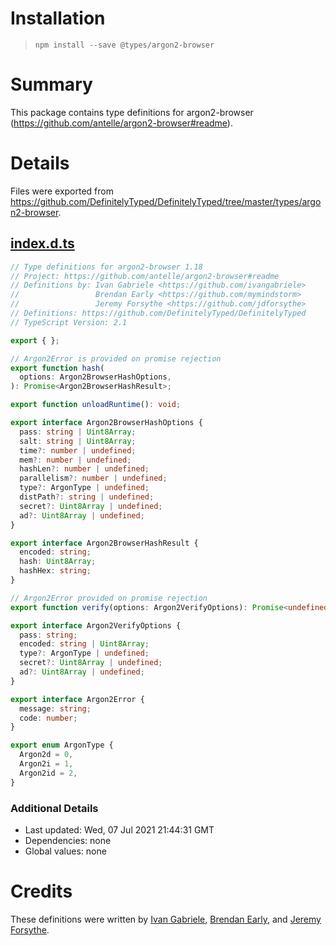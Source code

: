 # Installation
> `npm install --save @types/argon2-browser`

# Summary
This package contains type definitions for argon2-browser (https://github.com/antelle/argon2-browser#readme).

# Details
Files were exported from https://github.com/DefinitelyTyped/DefinitelyTyped/tree/master/types/argon2-browser.
## [index.d.ts](https://github.com/DefinitelyTyped/DefinitelyTyped/tree/master/types/argon2-browser/index.d.ts)
````ts
// Type definitions for argon2-browser 1.18
// Project: https://github.com/antelle/argon2-browser#readme
// Definitions by: Ivan Gabriele <https://github.com/ivangabriele>
//                 Brendan Early <https://github.com/mymindstorm>
//                 Jeremy Forsythe <https://github.com/jdforsythe>
// Definitions: https://github.com/DefinitelyTyped/DefinitelyTyped
// TypeScript Version: 2.1

export { };

// Argon2Error is provided on promise rejection
export function hash(
  options: Argon2BrowserHashOptions,
): Promise<Argon2BrowserHashResult>;

export function unloadRuntime(): void;

export interface Argon2BrowserHashOptions {
  pass: string | Uint8Array;
  salt: string | Uint8Array;
  time?: number | undefined;
  mem?: number | undefined;
  hashLen?: number | undefined;
  parallelism?: number | undefined;
  type?: ArgonType | undefined;
  distPath?: string | undefined;
  secret?: Uint8Array | undefined;
  ad?: Uint8Array | undefined;
}

export interface Argon2BrowserHashResult {
  encoded: string;
  hash: Uint8Array;
  hashHex: string;
}

// Argon2Error provided on promise rejection
export function verify(options: Argon2VerifyOptions): Promise<undefined>;

export interface Argon2VerifyOptions {
  pass: string;
  encoded: string | Uint8Array;
  type?: ArgonType | undefined;
  secret?: Uint8Array | undefined;
  ad?: Uint8Array | undefined;
}

export interface Argon2Error {
  message: string;
  code: number;
}

export enum ArgonType {
  Argon2d = 0,
  Argon2i = 1,
  Argon2id = 2,
}

````

### Additional Details
 * Last updated: Wed, 07 Jul 2021 21:44:31 GMT
 * Dependencies: none
 * Global values: none

# Credits
These definitions were written by [Ivan Gabriele](https://github.com/ivangabriele), [Brendan Early](https://github.com/mymindstorm), and [Jeremy Forsythe](https://github.com/jdforsythe).
